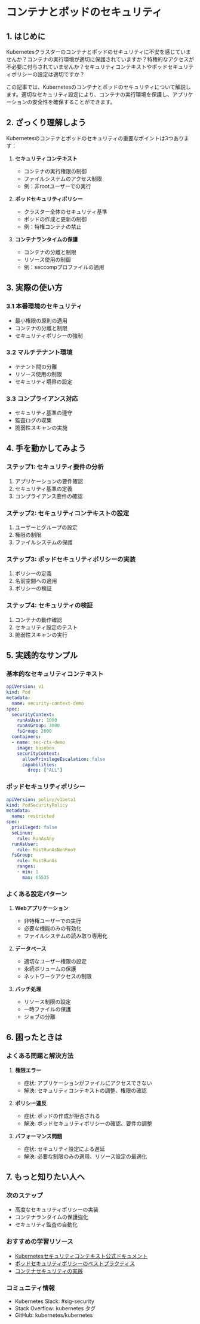 # コンテナとポッドのセキュリティ

## 1. はじめに

Kubernetesクラスターのコンテナとポッドのセキュリティに不安を感じていませんか？コンテナの実行環境が適切に保護されていますか？特権的なアクセスが不必要に付与されていませんか？セキュリティコンテキストやポッドセキュリティポリシーの設定は適切ですか？

この記事では、Kubernetesのコンテナとポッドのセキュリティについて解説します。適切なセキュリティ設定により、コンテナの実行環境を保護し、アプリケーションの安全性を確保することができます。

## 2. ざっくり理解しよう

Kubernetesのコンテナとポッドのセキュリティの重要なポイントは3つあります：

1. **セキュリティコンテキスト**
   - コンテナの実行権限の制御
   - ファイルシステムのアクセス制限
   - 例：非rootユーザーでの実行

2. **ポッドセキュリティポリシー**
   - クラスター全体のセキュリティ基準
   - ポッドの作成と更新の制御
   - 例：特権コンテナの禁止

3. **コンテナランタイムの保護**
   - コンテナの分離と制限
   - リソース使用の制御
   - 例：seccompプロファイルの適用

## 3. 実際の使い方

### 3.1 本番環境のセキュリティ
- 最小権限の原則の適用
- コンテナの分離と制限
- セキュリティポリシーの強制

### 3.2 マルチテナント環境
- テナント間の分離
- リソース使用の制限
- セキュリティ境界の設定

### 3.3 コンプライアンス対応
- セキュリティ基準の遵守
- 監査ログの収集
- 脆弱性スキャンの実施

## 4. 手を動かしてみよう

### ステップ1: セキュリティ要件の分析
1. アプリケーションの要件確認
2. セキュリティ基準の定義
3. コンプライアンス要件の確認

### ステップ2: セキュリティコンテキストの設定
1. ユーザーとグループの設定
2. 権限の制限
3. ファイルシステムの保護

### ステップ3: ポッドセキュリティポリシーの実装
1. ポリシーの定義
2. 名前空間への適用
3. ポリシーの検証

### ステップ4: セキュリティの検証
1. コンテナの動作確認
2. セキュリティ設定のテスト
3. 脆弱性スキャンの実行

## 5. 実践的なサンプル

### 基本的なセキュリティコンテキスト

```yaml
apiVersion: v1
kind: Pod
metadata:
  name: security-context-demo
spec:
  securityContext:
    runAsUser: 1000
    runAsGroup: 3000
    fsGroup: 2000
  containers:
  - name: sec-ctx-demo
    image: busybox
    securityContext:
      allowPrivilegeEscalation: false
      capabilities:
        drop: ["ALL"]
```

### ポッドセキュリティポリシー

```yaml
apiVersion: policy/v1beta1
kind: PodSecurityPolicy
metadata:
  name: restricted
spec:
  privileged: false
  seLinux:
    rule: RunAsAny
  runAsUser:
    rule: MustRunAsNonRoot
  fsGroup:
    rule: MustRunAs
    ranges:
    - min: 1
      max: 65535
```

### よくある設定パターン

1. **Webアプリケーション**
   - 非特権ユーザーでの実行
   - 必要な機能のみの有効化
   - ファイルシステムの読み取り専用化

2. **データベース**
   - 適切なユーザー権限の設定
   - 永続ボリュームの保護
   - ネットワークアクセスの制限

3. **バッチ処理**
   - リソース制限の設定
   - 一時ファイルの保護
   - ジョブの分離

## 6. 困ったときは

### よくある問題と解決方法

1. **権限エラー**
   - 症状: アプリケーションがファイルにアクセスできない
   - 解決: セキュリティコンテキストの調整、権限の確認

2. **ポリシー違反**
   - 症状: ポッドの作成が拒否される
   - 解決: ポッドセキュリティポリシーの確認、要件の調整

3. **パフォーマンス問題**
   - 症状: セキュリティ設定による遅延
   - 解決: 必要な制限のみの適用、リソース設定の最適化

## 7. もっと知りたい人へ

### 次のステップ
- 高度なセキュリティポリシーの実装
- コンテナランタイムの保護強化
- セキュリティ監査の自動化

### おすすめの学習リソース
- [Kubernetesセキュリティコンテキスト公式ドキュメント](https://kubernetes.io/docs/tasks/configure-pod-container/security-context/)
- [ポッドセキュリティポリシーのベストプラクティス](https://kubernetes.io/docs/concepts/policy/pod-security-policy/)
- [コンテナセキュリティの実践](https://thenewstack.io/container-security-best-practices/)

### コミュニティ情報
- Kubernetes Slack: #sig-security
- Stack Overflow: kubernetes タグ
- GitHub: kubernetes/kubernetes
